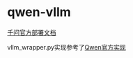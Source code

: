 # qwen-vllm

[千问官方部署文档](https://github.com/QwenLM/Qwen?tab=readme-ov-file#deployment)

vllm_wrapper.py实现参考了[Qwen官方实现](https://github.com/QwenLM/Qwen/blob/main/examples/vllm_wrapper.py)